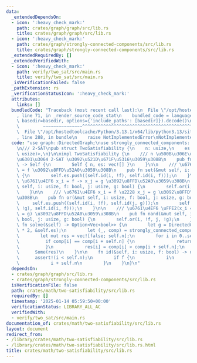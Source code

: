 ```yaml
---
data:
  _extendedDependsOn:
  - icon: ':heavy_check_mark:'
    path: crates/graph/graph/src/lib.rs
    title: crates/graph/graph/src/lib.rs
  - icon: ':heavy_check_mark:'
    path: crates/graph/strongly-connected-components/src/lib.rs
    title: crates/graph/strongly-connected-components/src/lib.rs
  _extendedRequiredBy: []
  _extendedVerifiedWith:
  - icon: ':heavy_check_mark:'
    path: verify/two_sat/src/main.rs
    title: verify/two_sat/src/main.rs
  _isVerificationFailed: false
  _pathExtension: rs
  _verificationStatusIcon: ':heavy_check_mark:'
  attributes:
    links: []
  bundledCode: "Traceback (most recent call last):\n  File \"/opt/hostedtoolcache/Python/3.13.1/x64/lib/python3.13/site-packages/onlinejudge_verify/documentation/build.py\"\
    , line 71, in _render_source_code_stat\n    bundled_code = language.bundle(stat.path,\
    \ basedir=basedir, options={'include_paths': [basedir]}).decode()\n          \
    \         ~~~~~~~~~~~~~~~^^^^^^^^^^^^^^^^^^^^^^^^^^^^^^^^^^^^^^^^^^^^^^^^^^^^^^^^^^^^^^^^^^\n\
    \  File \"/opt/hostedtoolcache/Python/3.13.1/x64/lib/python3.13/site-packages/onlinejudge_verify/languages/rust.py\"\
    , line 288, in bundle\n    raise NotImplementedError\nNotImplementedError\n"
  code: "use graph::DirectedGraph;\nuse strongly_connected_components::strongly_connected_components;\n\
    \n/// 2-SAT\npub struct TwoSatisfiability {\n    n: usize,\n    es: Vec<(usize,\
    \ usize)>,\n}\n\nimpl TwoSatisfiability {\n    /// n \u500B\u306E\u5909\u6570\u3092\
    \u6301\u3064 2-SAT \u3092\u521D\u671F\u5316\u3059\u308B\n    pub fn new(n: usize)\
    \ -> Self {\n        Self { n, es: vec![] }\n    }\n\n    /// \u6761\u4EF6 x_i\
    \ = f \u3092\u8FFD\u52A0\u3059\u308B\n    pub fn set(&mut self, i: usize, f: bool)\
    \ {\n        self.es.push((self.id(i, !f), self.id(i, f)));\n    }\n\n    ///\
    \ \u6761\u4EF6 x_i = f -> x_j = g \u3092\u8FFD\u52A0\u3059\u308B\n    pub fn if_then(&mut\
    \ self, i: usize, f: bool, j: usize, g: bool) {\n        self.or(i, !f, j, g);\n\
    \    }\n\n    /// \u6761\u4EF6 x_i = f \u2228 x_j = g \u3092\u8FFD\u52A0\u3059\
    \u308B\n    pub fn or(&mut self, i: usize, f: bool, j: usize, g: bool) {\n   \
    \     self.es.push((self.id(i, !f), self.id(j, g)));\n        self.es.push((self.id(j,\
    \ !g), self.id(i, f)));\n    }\n\n    /// \u6761\u4EF6 \uFFE2(x_i = f \u2227 x_j\
    \ = g) \u3092\u8FFD\u52A0\u3059\u308B\n    pub fn nand(&mut self, i: usize, f:\
    \ bool, j: usize, g: bool) {\n        self.or(i, !f, j, !g);\n    }\n\n    pub\
    \ fn solve(&self) -> Option<Vec<bool>> {\n        let g = DirectedGraph::from_unweighted_edges(self.n\
    \ * 2, &self.es);\n        let (_, comp) = strongly_connected_components(&g);\n\
    \        let mut res = vec![false; self.n];\n        for i in 0..self.n {\n  \
    \          if comp[i] == comp[i + self.n] {\n                return None;\n  \
    \          }\n            res[i] = comp[i] > comp[i + self.n];\n        }\n  \
    \      Some(res)\n    }\n\n    fn id(&self, i: usize, f: bool) -> usize {\n  \
    \      assert!(i < self.n);\n        if f {\n            i\n        } else {\n\
    \            i + self.n\n        }\n    }\n}\n"
  dependsOn:
  - crates/graph/graph/src/lib.rs
  - crates/graph/strongly-connected-components/src/lib.rs
  isVerificationFile: false
  path: crates/math/two-satisfiability/src/lib.rs
  requiredBy: []
  timestamp: '2025-01-14 05:59:50+00:00'
  verificationStatus: LIBRARY_ALL_AC
  verifiedWith:
  - verify/two_sat/src/main.rs
documentation_of: crates/math/two-satisfiability/src/lib.rs
layout: document
redirect_from:
- /library/crates/math/two-satisfiability/src/lib.rs
- /library/crates/math/two-satisfiability/src/lib.rs.html
title: crates/math/two-satisfiability/src/lib.rs
---
```


